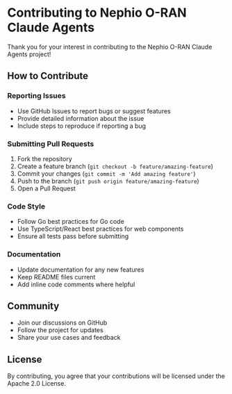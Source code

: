 # Contributing to Nephio O-RAN Claude Agents

Thank you for your interest in contributing to the Nephio O-RAN Claude Agents project!

## How to Contribute

### Reporting Issues

- Use GitHub Issues to report bugs or suggest features
- Provide detailed information about the issue
- Include steps to reproduce if reporting a bug

### Submitting Pull Requests

1. Fork the repository
2. Create a feature branch (`git checkout -b feature/amazing-feature`)
3. Commit your changes (`git commit -m 'Add amazing feature'`)
4. Push to the branch (`git push origin feature/amazing-feature`)
5. Open a Pull Request

### Code Style

- Follow Go best practices for Go code
- Use TypeScript/React best practices for web components
- Ensure all tests pass before submitting

### Documentation

- Update documentation for any new features
- Keep README files current
- Add inline code comments where helpful

## Community

- Join our discussions on GitHub
- Follow the project for updates
- Share your use cases and feedback

## License

By contributing, you agree that your contributions will be licensed under the Apache 2.0 License.

